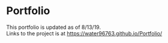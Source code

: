 # Portfolio
This portfolio is updated as of 8/13/19.  
Links to the project is at https://water96763.github.io/Portfolio/

